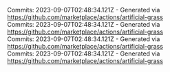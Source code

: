 Commits: 2023-09-07T02:48:34.121Z - Generated via https://github.com/marketplace/actions/artificial-grass
<br>
Commits: 2023-09-07T02:48:34.121Z - Generated via https://github.com/marketplace/actions/artificial-grass
<br>
Commits: 2023-09-07T02:48:34.121Z - Generated via https://github.com/marketplace/actions/artificial-grass
<br>
Commits: 2023-09-07T02:48:34.121Z - Generated via https://github.com/marketplace/actions/artificial-grass
<br>
